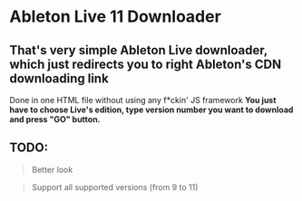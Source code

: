 # Ableton Live 11 Downloader
## That's very simple Ableton Live downloader, which just redirects you to right Ableton's CDN downloading link 
Done in one HTML file without using any f*ckin' JS framework
**You just have to choose Live's edition, type version number you want to download and press "GO" button.**
## TODO:
>Better look

>Support all supported versions (from 9 to 11)
